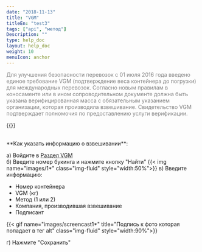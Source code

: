 ```yaml
---
date: "2018-11-13"
title: "VGM"
titleEn: "test3"
tags: ["api", "метод"]
Description: ""
type: help_doc
layout: help_doc
weight: 10
menuIcon: anchor
---
```


<span style="color:gray">Для улучшения безопасности перевозок с 01 июля 2016 года введено единое требование VGM (подтверждение веса контейнера до погрузки) для международных перевозок. Согласно новым правилам в коносаменте или в ином сопроводительном документе должна быть указана верифицированная масса с обязательным указанием организации, которая производила взвешивание. Свидетельство VGM подтверждает полномочия по предоставлению услуги верификации. </span>

{{<alert icon="info-circle" color="alert11-light" text="Раздел VGM позволяет по номеру букинга искать контейнеры и указывать информацию о взвешивании для каждого контейнера." close="false">}}

<br/>
**Как указать информацию о взвешивании**:

а) Войдите в <a href="https://my.fesco.com/vgm" target="_blank">Раздел VGM </a> <br/>
б) Введите номер букинга и нажмите кнопку "Найти"
{{< img name="images/1*" class="img-fluid" style="width:50%">}}
в) Введите информацию:

* Номер контейнера
* VGM (кг)
* Метод (1 или 2)
* Компания, производившая взвешивание
* Подписант

{{< gif name="images/screencast1*" title="Подпись к фото которая попадает в тег alt" class="img-fluid" style="width:90%">}}

г) Нажмите "Сохранить"